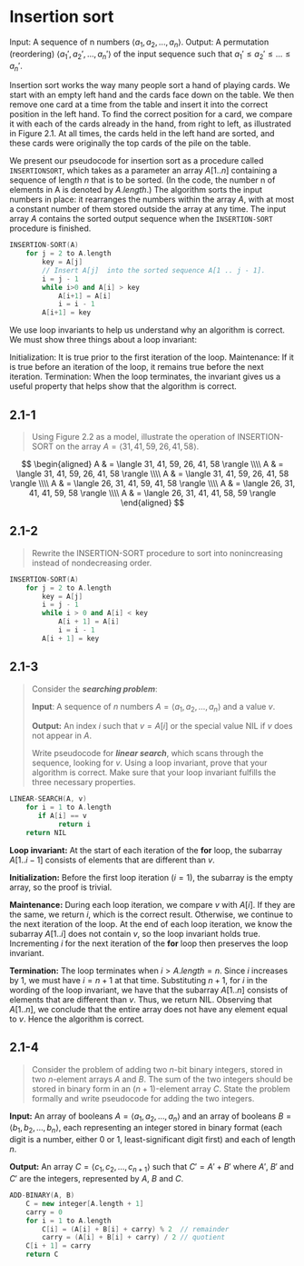 # Insertion sort

Input: A sequence of n numbers $\langle a_1, a_2,...,a_n\rangle$.
Output: A permutation (reordering) $\langle a_1',a_2',...,a_n'\rangle$ of the input sequence such that $a_1'\leq a_2'\leq ...\leq a_n'$.


Insertion sort works the way many people sort a hand of
playing cards. We start with an empty left hand and the cards face down on the
table. We then remove one card at a time from the table and insert it into the
correct position in the left hand. To find the correct position for a card, we compare
it with each of the cards already in the hand, from right to left, as illustrated in
Figure 2.1. At all times, the cards held in the left hand are sorted, and these cards
were originally the top cards of the pile on the table.

We present our pseudocode for insertion sort as a procedure called `INSERTIONSORT`, which takes as a parameter an array $A[1..n]$ containing a sequence of
length $n$ that is to be sorted. (In the code, the number n of elements in A is denoted
by $A.length$.) The algorithm sorts the input numbers in place: it rearranges the
numbers within the array $A$, with at most a constant number of them stored outside
the array at any time. The input array $A$ contains the sorted output sequence when
the `INSERTION-SORT` procedure is finished.

```cpp
INSERTION-SORT(A)
    for j = 2 to A.length
        key = A[j]
        // Insert A[j]  into the sorted sequence A[1 .. j - 1].
        i = j - 1
        while i>0 and A[i] > key
            A[i+1] = A[i]
            i = i - 1
        A[i+1] = key
```

We use loop invariants to help us understand why an algorithm is correct. We
must show three things about a loop invariant:

Initialization: It is true prior to the first iteration of the loop.
Maintenance: If it is true before an iteration of the loop, it remains true before the
next iteration.
Termination: When the loop terminates, the invariant gives us a useful property
that helps show that the algorithm is correct.

## 2.1-1

> Using Figure 2.2 as a model, illustrate the operation of $\text{INSERTION-SORT}$ on the array $A = \langle 31, 41, 59, 26, 41, 58 \rangle$.

$$
\begin{aligned}
A & = \langle 31, 41, 59, 26, 41, 58 \rangle \\\\
A & = \langle 31, 41, 59, 26, 41, 58 \rangle \\\\
A & = \langle 31, 41, 59, 26, 41, 58 \rangle \\\\
A & = \langle 26, 31, 41, 59, 41, 58 \rangle \\\\
A & = \langle 26, 31, 41, 41, 59, 58 \rangle \\\\
A & = \langle 26, 31, 41, 41, 58, 59 \rangle
\end{aligned}
$$

## 2.1-2

> Rewrite the $\text{INSERTION-SORT}$ procedure to sort into nonincreasing instead of nondecreasing order.

```cpp
INSERTION-SORT(A)
    for j = 2 to A.length
        key = A[j]
        i = j - 1
        while i > 0 and A[i] < key
            A[i + 1] = A[i]
            i = i - 1
        A[i + 1] = key
```

## 2.1-3

> Consider the **_searching problem_**:
>
> **Input**: A sequence of $n$ numbers $A = \langle a_1, a_2, \ldots, a_n \rangle$ and a value $v$.
>
> **Output:** An index $i$ such that $v = A[i]$ or the special value $\text{NIL}$ if $v$ does not appear in $A$.
>
> Write pseudocode for **_linear search_**, which scans through the sequence, looking for $v$. Using a loop invariant, prove that your algorithm is correct. Make sure that your loop invariant fulfills the three necessary properties.

```cpp
LINEAR-SEARCH(A, v)
    for i = 1 to A.length
       if A[i] == v
            return i
    return NIL
```

**Loop invariant:** At the start of each iteration of the **for** loop, the subarray $A[1..i - 1]$ consists of elements that are different than $v$.

**Initialization:** Before the first loop iteration ($i = 1$), the subarray is the empty array, so the proof is trivial.

**Maintenance:** During each loop iteration, we compare $v$ with $A[i]$. If they are the same, we return $i$, which is the correct result. Otherwise, we continue to the next iteration of the loop. At the end of each loop iteration, we know the subarray $A[1..i]$ does not contain $v$, so the loop invariant holds true. Incrementing $i$ for the next iteration of the **for** loop then preserves the loop invariant.

**Termination:** The loop terminates when $i > A.length = n$. Since $i$ increases by $1$, we must have $i = n + 1$ at that time. Substituting $n + 1$, for $i$ in the wording of the loop invariant, we have that the subarray $A[1..n]$ consists of elements that are different than $v$. Thus, we return $\text{NIL}$. Observing that $A[1..n]$, we conclude that the entire array does not have any element equal to $v$. Hence the algorithm is correct.

## 2.1-4

> Consider the problem of adding two $n$-bit binary integers, stored in two $n$-element arrays $A$ and $B$. The sum of the two integers should be stored in binary form in an $(n + 1)$-element array $C$. State the problem formally and write pseudocode for adding the two integers.

**Input:** An array of booleans $A = \langle a_1, a_2, \ldots, a_n \rangle$ and an array of booleans $B = \langle b_1, b_2, \ldots, b_n \rangle$, each representing an integer stored in binary format (each digit is a number, either $0$ or $1$, least-significant digit first) and each of length $n$.

**Output:** An array $C = \langle c_1, c_2, \ldots, c_{n + 1} \rangle$ such that $C' = A' + B'$ where $A'$, $B'$ and $C'$ are the integers, represented by $A$, $B$ and $C$.

```cpp
ADD-BINARY(A, B)
    C = new integer[A.length + 1]
    carry = 0
    for i = 1 to A.length
        C[i] = (A[i] + B[i] + carry) % 2  // remainder
        carry = (A[i] + B[i] + carry) / 2 // quotient
    C[i + 1] = carry
    return C
```
